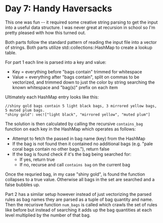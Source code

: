 # Day 7: Handy Haversacks

This one was fun -- it required some creative string parsing to get the input into a useful data structure. I was never great at recursion in school so I'm pretty pleased with how this turned out.

Both parts follow the standard pattern of reading the input file into a vector of strings. Both parts utilize std::collections::HashMap to create a lookup table.

For part 1 each line is parsed into a key and value:

* Key = everything before "bags contain" trimmed for whitespace
* Value = everything after "bags contain", split on commas to be vectorized, and trimmed down to just the color by string searching the known whitespace and "bag(s)" prefix on each item

Ultimately each HashMap entry looks like this:

```
//shiny gold bags contain 5 light black bags, 3 mirrored yellow bags, 5 muted plum bags.
"shiny gold": vec!["light black", "mirrored yellow", "muted plum"]
```
The solution is then calculated by calling the recursive ```contains_bag``` function on each key in the HashMap which operates as follows:

* Attempt to fetch the passed in bag name (key) from the HashMap
* If the bag is not found then it contained no additional bags (e.g. "pale coral bags contain no other bags."), return false
* If the bag is found check if it's the bag being searched for:
  * If yes, return true
  * If no, recurse and call ```contains bag``` on the current bag

Once the requried bag, in my case "shiny gold", is found the function collapses to a true value. Otherwise all bags in the set are searched and a false bubbles up.

Part 2 has a similar setup however instead of just vectorizing the parsed rules as bag names they are parsed as a tuple of bag quantity and name. Then the recurisve function ```num_bags``` is called which crawls the set of rules like before but instead of searching it adds up the bag quantities at each level multiplied by the number of that bag.